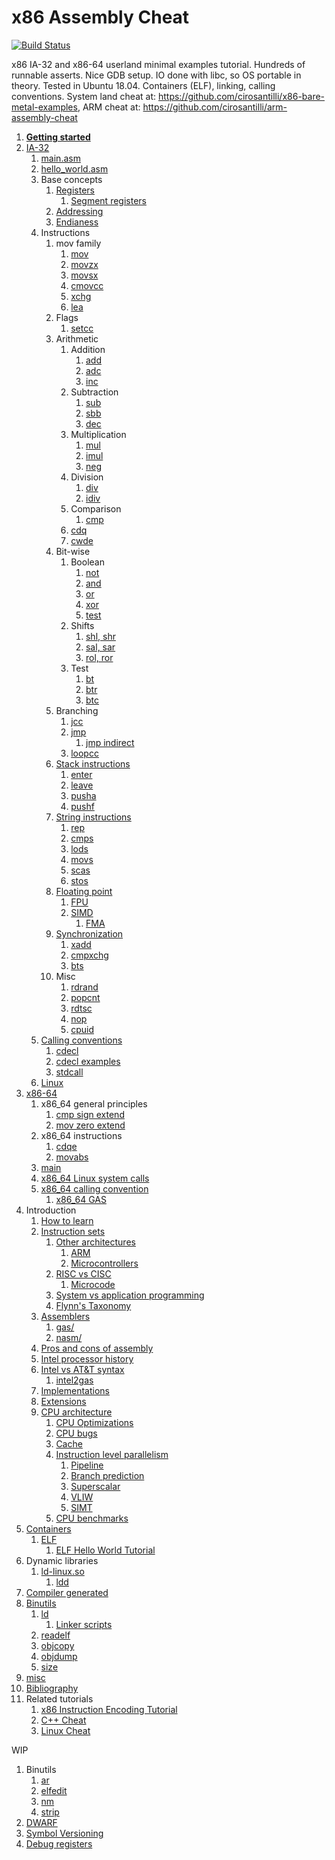 # x86 Assembly Cheat

[![Build Status](https://travis-ci.org/cirosantilli/x86-assembly-cheat.svg?branch=master)](https://travis-ci.org/cirosantilli/x86-assembly-cheat)

x86 IA-32 and x86-64 userland minimal examples tutorial. Hundreds of runnable asserts. Nice GDB setup. IO done with libc, so OS portable in theory. Tested in Ubuntu 18.04. Containers (ELF), linking, calling conventions. System land cheat at: <https://github.com/cirosantilli/x86-bare-metal-examples>, ARM cheat at: <https://github.com/cirosantilli/arm-assembly-cheat>

1.  [**Getting started**](getting-started.md)
1.  [IA-32](ia-32.md)
    1.  [main.asm](main.asm)
    1.  [hello_world.asm](hello_world.asm)
    1.  Base concepts
        1.  [Registers](registers.asm)
            1. [Segment registers](segment_registers.asm)
        1.  [Addressing](addressing.asm)
        1.  [Endianess](endianess.asm)
    1.  Instructions
        1.  mov family
            1. [mov](mov.asm)
            1. [movzx](movzx.asm)
            1. [movsx](movsx.asm)
            1. [cmovcc](cmovcc.asm)
            1. [xchg](xchg.asm)
            1. [lea](lea.asm)
        1.  Flags
            1. [setcc](setcc.asm)
        1.  Arithmetic
            1.  Addition
                1. [add](add.asm)
                1. [adc](adc.asm)
                1. [inc](inc.asm)
            1.  Subtraction
                1. [sub](sub.asm)
                1. [sbb](sbb.asm)
                1. [dec](dec.asm)
            1.  Multiplication
                1. [mul](mul.asm)
                1. [imul](imul.asm)
                1. [neg](neg.asm)
            1.  Division
                1. [div](div.asm)
                1. [idiv](idiv.asm)
            1.  Comparison
                1. [cmp](cmp.asm)
            1.  [cdq](cdq.asm)
            1.  [cwde](cwde.asm)
        1.  Bit-wise
            1.  Boolean
                1. [not](not.asm)
                1. [and](and.asm)
                1. [or](or.asm)
                1. [xor](xor.asm)
                1. [test](test_instruction.asm)
            1.  Shifts
                1. [shl, shr](shl.asm)
                1. [sal, sar](sal.asm)
                1. [rol, ror](rol.asm)
            1.  Test
                1. [bt](bt.asm)
                1. [btr](btr.asm)
                1. [btc](btc.asm)
        1.  Branching
            1.  [jcc](jcc.asm)
            1.  [jmp](jmp.asm)
                1. [jmp indirect](jmp_indirect.asm)
            1.  [loopcc](loopcc.asm)
        1.  [Stack instructions](stack-instrucastions.md)
            1. [enter](enter.asm)
            1. [leave](leave.asm)
            1. [pusha](pusha.asm)
            1. [pushf](pushf.asm)
        1.  [String instructions](string-instructions.md)
            1. [rep](rep.asm)
            1. [cmps](cmps.asm)
            1. [lods](lods.asm)
            1. [movs](movs.asm)
            1. [scas](scas.asm)
            1. [stos](stos.asm)
        1.  [Floating point](floating-point.md)
            1.  [FPU](fpu.asm)
            1.  [SIMD](simd.asm)
                1. [FMA](fma.md)
        1.  [Synchronization](synchronization.md)
            1. [xadd](xadd.asm)
            1. [cmpxchg](cmpxchg.asm)
            1. [bts](bts.asm)
        1.  Misc
            1. [rdrand](rdrand.asm)
            1. [popcnt](popcnt.asm)
            1. [rdtsc](rdtsc.asm)
            1. [nop](nop.asm)
            1. [cpuid](cpuid.asm)
    1.  [Calling conventions](calling-conventions.md)
        1.  [cdecl](cdecl.md)
        1.  [cdecl examples](cdecl.asm)
        1.  [stdcall](stdcall.asm)
    1.  [Linux](linux/)
1.  [x86-64](x86-64/)
    1.  x86_64 general principles
        1.  [cmp sign extend](x86_64/cmp-sign-extend.asm)
        1.  [mov zero extend](x86_64/mov-zero-extend.asm)
    1.  x86_64 instructions
        1.  [cdqe](x86_64/cdqe.asm)
        1.  [movabs](x86_64/movabs.asm)
    1.  [main](x86_64/main.asm)
    1.  [x86_64 Linux system calls](x86_64/linux)
    1.  [x86_64 calling convention](x86_64/calling-convention.md)
        1.  [x86_64 GAS](x86_64/gas)
1.  Introduction
    1.  [How to learn](how-to-learn.md)
    1.  [Instruction sets](instruction-sets.md)
        1.  [Other architectures](other-architectures.md)
            1.  [ARM](https://github.com/cirosantilli/arm-assembly-cheat)
            1.  [Microcontrollers](microcontrollers.md)
        1.  [RISC vs CISC](risc-vs-cisc.md)
            1.  [Microcode](microcode.md)
        1.  [System vs application programming](system-vs-application-programming.md)
        1.  [Flynn's Taxonomy](flynns-taxonomy.md)
    1.  [Assemblers](assemblers.md)
        1.  [gas/](gas/)
        1.  [nasm/](nasm/)
    1.  [Pros and cons of assembly](pros-and-cons-of-assembly.md)
    1.  [Intel processor history](intel-processor-history.md)
    1.  [Intel vs AT&T syntax](intel-vs-atet-syntax.md)
        1.  [intel2gas](intel2gas.md)
    1.  [Implementations](implementations.md)
    1.  [Extensions](extensions.md)
    1.  [CPU architecture](cpu-architecture.md)
        1.  [CPU Optimizations](cpu-optimizations.md)
        1.  [CPU bugs](cpu-bugs.md)
        1.  [Cache](cache.md)
        1.  [Instruction level parallelism](instruction-level-parallelism.md)
            1.  [Pipeline](pipeline.md)
            1.  [Branch prediction](branch-prediction.md)
            1.  [Superscalar](superscalar.md)
            1.  [VLIW](vliw.md)
            1.  [SIMT](simt.md)
        1.  [CPU benchmarks](cpu-benchmarks.md)
1.  [Containers](containers.md)
    1.  [ELF](elf.md)
        1. [ELF Hello World Tutorial](http://www.cirosantilli.com/elf-hello-world)
1.  Dynamic libraries
    1.  [ld-linux.so](ld-linux-so.md)
        1.  [ldd](ldd.md)
1.  [Compiler generated](compiler-generated/)
1.  [Binutils](binutils.md)
    1.  [ld](ld.md)
        1. [Linker scripts](linker-scripts/)
    1.  [readelf](readelf.md)
    1.  [objcopy](objcopy.md)
    1.  [objdump](objdump.md)
    1.  [size](size.md)
1.  [misc](misc.md)
1.  [Bibliography](bibliography.md)
1.  Related tutorials
    1. [x86 Instruction Encoding Tutorial](https://github.com/cirosantilli/x86-instruction-encoding-tutorial)
    1. [C++ Cheat](https://github.com/cirosantilli/cpp-cheat)
    1. [Linux Cheat](https://github.com/cirosantilli/linux-cheat)

WIP

1.  Binutils
    1. [ar](ar.md)
    1. [elfedit](elfedit.md)
    1. [nm](nm.md)
    1. [strip](strip.md)
1.  [DWARF](dwarf.md)
1.  [Symbol Versioning](symbol-versioning.md)
1.  [Debug registers](debug-registers.md)
